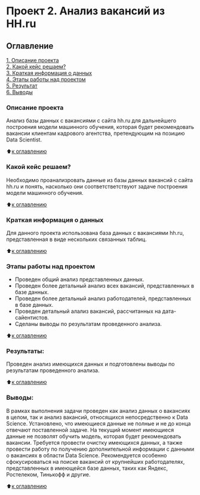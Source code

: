 # Проект 2. Анализ вакансий из HH.ru

## Оглавление  
[1. Описание проекта](.README.md#Описание-проекта)  
[2. Какой кейс решаем?](.README.md#Какой-кейс-решаем)  
[3. Краткая информация о данных](.README.md#Краткая-информация-о-данных)  
[4. Этапы работы над проектом](.README.md#Этапы-работы-над-проектом)  
[5. Результат](.README.md#Результат)    
[6. Выводы](.README.md#Выводы) 

### Описание проекта    
Анализ базы данных с вакансиями с сайта hh.ru для дальнейшего построения модели машинного обучения, которая будет рекомендовать вакансии клиентам кадрового агентства, претендующим на позицию Data Scientist.

:arrow_up:[к оглавлению](_)


### Какой кейс решаем?    
Необходимо проанализровать данные из базы данных вакансий с сайта hh.ru и понять, насколько они соответстветствуют задаче построения модели машинного обучения.

:arrow_up:[к оглавлению](.README.md#Оглавление)


### Краткая информация о данных
Для данного проекта использована база данных с вакансиями hh.ru, представленная в виде нескольких связанных таблиц. 
  
:arrow_up:[к оглавлению](.README.md#Оглавление)


### Этапы работы над проектом  
- Проведен общий анализ представленных данных.
- Проведен более детальный анализ всех вакансий, представленных в базе данных.
- Проведен более детальный анализ работодателей, представленных в базе данных.
- Проведен детальный алализ вакансий, рассчитанных на дата-сайентистов.
- Сделаны выводы по результатам проведенного анализа.

:arrow_up:[к оглавлению](.README.md#Оглавление)


### Результаты:  
Проведен анализ имеющихся данных и подготовлены выводы по результатам проведенного анализа.

:arrow_up:[к оглавлению](.README.md#Оглавление)


### Выводы:  
В рамках выполнения задачи проведен как анализ данных о вакансиях в целом, так и анализ вакансий, относящихся непосредственно к Data Science. Установлено, что имеющиеся данные не полные и не до конца отвечают поставленной задаче. На текущий момент имеющиеся данные не позволят обучить модель, которая будет рекомендовать вакансии. Требуется провести очистку имеющихся данных, а также провести работу по получению дополнительной информации с данными о вакансиях в области Data Science. Рекомендуется особенно сфокусироваться на поиске вакансий от крупнейших работодателях, представленных в имеющейся базе данных, таких как Яндекс, Ростелеком, Тинькофф и другие.

:arrow_up:[к оглавлению](.README.md#Оглавление)
